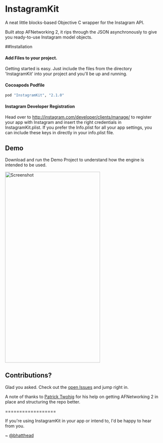 InstagramKit
==================

A neat little blocks-based Objective C wrapper for the Instagram API. 

Built atop AFNetworking 2, it rips through the JSON asynchronously to give you ready-to-use Instagram model objects.

##Installation

#### Add Files to your project.

Getting started is easy. Just include the files from the directory 'InstagramKit' into your project and you'll be up and running. 

#### Cocoapods Podfile
```ruby
pod "InstagramKit", "2.1.0"
```
#### Instagram Developer Registration
Head over to http://instagram.com/developer/clients/manage/ to register your app with Instagram and insert the right credentials in InstagramKit.plist. 
If you prefer the Info.plist for all your app settings, you can include these keys in directly in your info.plist file.

## Demo

Download and run the Demo Project to understand how the engine is intended to be used. 

<img src='https://raw2.github.com/shyambhat/InstagramKit/master/InstagramKitDemo/Instagramkit_demo.png' alt='Screenshot' width=310.5 height=625.5 />

## Contributions?

Glad you asked. Check out the [open Issues](https://github.com/shyambhat/InstagramKit/issues?state=open) and jump right in.

A note of thanks to [Patrick Twohig](https://github.com/ptwohig) for his help on getting AFNetworking 2 in place and structuring the repo better.


==================

If you're using InstagramKit in your app or intend to, I'd be happy to hear from you. 

~ [@bhatthead](https://twitter.com/bhatthead)
